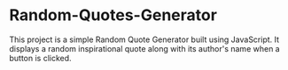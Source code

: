 # Random-Quotes-Generator
This project is a simple Random Quote Generator built using JavaScript. It displays a random inspirational quote along with its author's name when a button is clicked.
